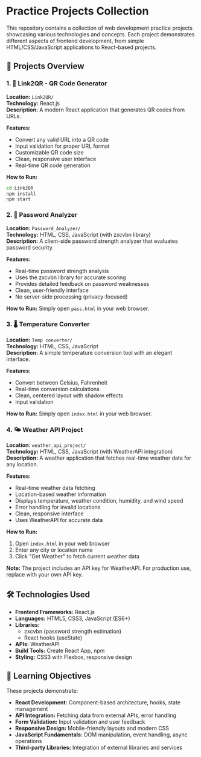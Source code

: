 # Practice Projects Collection

This repository contains a collection of web development practice projects showcasing various technologies and concepts. Each project demonstrates different aspects of frontend development, from simple HTML/CSS/JavaScript applications to React-based projects.

## 📁 Projects Overview

### 1. 🔗 Link2QR - QR Code Generator
**Location:** `Link2QR/`  
**Technology:** React.js  
**Description:** A modern React application that generates QR codes from URLs.

**Features:**
- Convert any valid URL into a QR code
- Input validation for proper URL format
- Customizable QR code size
- Clean, responsive user interface
- Real-time QR code generation

**How to Run:**
```bash
cd Link2QR
npm install
npm start
```

### 2. 🔐 Password Analyzer
**Location:** `Password_Analyzer/`  
**Technology:** HTML, CSS, JavaScript (with zxcvbn library)  
**Description:** A client-side password strength analyzer that evaluates password security.

**Features:**
- Real-time password strength analysis
- Uses the zxcvbn library for accurate scoring
- Provides detailed feedback on password weaknesses
- Clean, user-friendly interface
- No server-side processing (privacy-focused)

**How to Run:**
Simply open `pass.html` in your web browser.

### 3. 🌡️ Temperature Converter
**Location:** `Temp converter/`  
**Technology:** HTML, CSS, JavaScript  
**Description:** A simple temperature conversion tool with an elegant interface.

**Features:**
- Convert between Celsius, Fahrenheit
- Real-time conversion calculations
- Clean, centered layout with shadow effects
- Input validation

**How to Run:**
Simply open `index.html` in your web browser.

### 4. 🌤️ Weather API Project
**Location:** `weather_api_project/`  
**Technology:** HTML, CSS, JavaScript (with WeatherAPI integration)  
**Description:** A weather application that fetches real-time weather data for any location.

**Features:**
- Real-time weather data fetching
- Location-based weather information
- Displays temperature, weather condition, humidity, and wind speed
- Error handling for invalid locations
- Clean, responsive interface
- Uses WeatherAPI for accurate data

**How to Run:**
1. Open `index.html` in your web browser
2. Enter any city or location name
3. Click "Get Weather" to fetch current weather data

**Note:** The project includes an API key for WeatherAPI. For production use, replace with your own API key.

## 🛠️ Technologies Used

- **Frontend Frameworks:** React.js
- **Languages:** HTML5, CSS3, JavaScript (ES6+)
- **Libraries:** 
  - zxcvbn (password strength estimation)
  - React hooks (useState)
- **APIs:** WeatherAPI
- **Build Tools:** Create React App, npm
- **Styling:** CSS3 with Flexbox, responsive design


## 🎯 Learning Objectives

These projects demonstrate:
- **React Development:** Component-based architecture, hooks, state management
- **API Integration:** Fetching data from external APIs, error handling
- **Form Validation:** Input validation and user feedback
- **Responsive Design:** Mobile-friendly layouts and modern CSS
- **JavaScript Fundamentals:** DOM manipulation, event handling, async operations
- **Third-party Libraries:** Integration of external libraries and services


